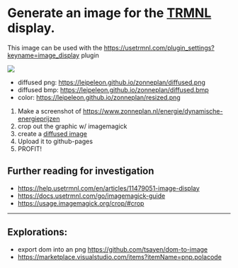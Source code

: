 # Generate an image for the [TRMNL](https://usetrmnl.com/) display.

This image can be used with the <https://usetrmnl.com/plugin_settings?keyname=image_display> plugin

![](https://leipeleon.github.io/zonneplan/diffused.png)

- diffused png: <https://leipeleon.github.io/zonneplan/diffused.png>
- diffused bmp: <https://leipeleon.github.io/zonneplan/diffused.bmp>
- color: <https://leipeleon.github.io/zonneplan/resized.png>

1. Make a screenshot of https://www.zonneplan.nl/energie/dynamische-energieprijzen
2. crop out the graphic w/ imagemagick
3. create a [diffused image](https://leipeleon.github.io/zonneplan/diffused.png)
4. Upload it to github-pages
5. PROFIT!

## Further reading for investigation

- https://help.usetrmnl.com/en/articles/11479051-image-display
- https://docs.usetrmnl.com/go/imagemagick-guide
- https://usage.imagemagick.org/crop/#crop

---

## Explorations:

- export dom into an png https://github.com/tsayen/dom-to-image
- https://marketplace.visualstudio.com/items?itemName=pnp.polacode
